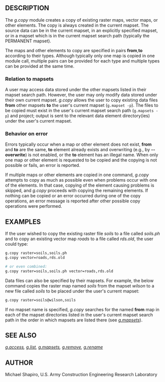## DESCRIPTION

The *g.copy* module creates a copy of existing raster maps, vector maps,
or other elements. The copy is always created in the current mapset. The
source data can be in the current mapset, in an explicitly specified
mapset, or in a mapset which is in the current mapset search path
(typically the PERMANENT mapset).

The maps and other elements to copy are specified in pairs
**from**,**to** according to their types. Although typically only one
map is copied in one module call, multiple pairs can be provided for
each type and multiple types can be provided at the same time.

### Relation to mapsets

A user may access data stored under the other mapsets listed in their
mapset search path. However, the user may only modify data stored under
their own current mapset. *g.copy* allows the user to copy existing data
files **from** other mapsets **to** the user's current mapset
(`g.mapset -p`). The files to be copied must exist in the user's current
mapset search path (`g.mapsets -p`) and project; output is sent to the
relevant data element directory(ies) under the user's current mapset.

### Behavior on error

Errors typically occur when a map or other element does not exist,
**from** and **to** are the same, **to** element already exists and
overwriting (e.g., by **--overwrite**) is not enabled, or the **to**
element has an illegal name. When only one map or other element is
requested to be copied and the copying is not possible or fails, an
error is reported.

If multiple maps or other elements are copied in one command, *g.copy*
attempts to copy as much as possible even when problems occur with one
of the elements. In that case, copying of the element causing problems
is skipped, and *g.copy* proceeds with copying the remaining elements.
If nothing can be copied or an error occurred during one of the copy
operations, an error message is reported after other possible copy
operations were performed.

## EXAMPLES

If the user wished to copy the existing raster file *soils* to a file
called *soils.ph* and to copy an existing vector map *roads* to a file
called *rds.old*, the user could type:

```bash
g.copy raster=soils,soils.ph
g.copy vector=roads,rds.old

# or even combined:
g.copy raster=soils,soils.ph vector=roads,rds.old
```

Data files can also be specified by their mapsets. For example, the
below command copies the raster map named *soils* from the mapset
*wilson* to a new file called *soils* to be placed under the user's
current mapset:

```bash
g.copy raster=soils@wilson,soils
```

If no mapset name is specified, *g.copy* searches for the named **from**
map in each of the mapset directories listed in the user's current
mapset search path in the order in which mapsets are listed there (see
*[g.mapsets](g.mapsets.md)*).

## SEE ALSO

*[g.access](g.access.md), [g.list](g.list.md),
[g.mapsets](g.mapsets.md), [g.remove](g.remove.md),
[g.rename](g.rename.md)*

## AUTHOR

Michael Shapiro, U.S. Army Construction Engineering Research Laboratory
